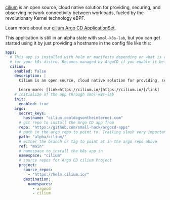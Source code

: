 [cilium](https://cilium.io/) is an open source, cloud native solution for providing, securing, and observing network connectivity between workloads, fueled by the revolutionary Kernel technology eBPF.

Learn more about our [cilium Argo CD ApplicationSet](https://github.com/small-hack/argocd-apps/tree/main/alpha/cilium).

This application is still in an alpha state with `smol-k8s-lab`, but you can get started using it by just providing a hostname in the config file like this:

```yaml
apps:
  # This app is installed with helm or manifests depending on what is recommended
  # for your k8s distro. Becomes managed by ArgoCD if you enable it below
  cilium:
    enabled: false
    description: |
      Cilium is an open source, cloud native solution for providing, securing, and observing network connectivity between workloads, fueled by the revolutionary Kernel technology eBPF.

      Learn more: [link=https://cilium.io/]https://cilium.io/[/link]
    # Initialize of the app through smol-k8s-lab
    init:
      enabled: true
    argo:
      secret_keys:
        hostname: "cilium.cooldogsontheinternet.com"
      # git repo to install the Argo CD app from
      repo: "https://github.com/small-hack/argocd-apps"
      # path in the argo repo to point to. Trailing slash very important!
      path: "alpha/cilium/"
      # either the branch or tag to point at in the argo repo above
      ref: "main"
      # namespace to install the k8s app in
      namespace: "cilium"
      # source repos for Argo CD cilium Project
      project:
        source_repos:
          - "https://helm.cilium.io/"
        destination:
          namespaces:
            - argocd
            - cilium
```

